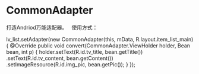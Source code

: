 # CommonAdapter
打造Andriod万能适配器。
 
使用方式：

  lv_list.setAdapter(new CommonAdapter<Bean>(this, mData, R.layout.item_list_main) {
            @Override
            public void convert(CommonAdapter.ViewHolder holder, Bean bean, int p) {
                holder.setText(R.id.tv_title, bean.getTitle())
                        .setText(R.id.tv_content, bean.getContent())
                        .setImageResource(R.id.img_pic, bean.getPic());
            }
        });

